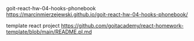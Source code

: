 goit-react-hw-04-hooks-phonebook https://marcinmierzejewski.github.io/goit-react-hw-04-hooks-phonebook/


template react project https://github.com/goitacademy/react-homework-template/blob/main/README.pl.md

